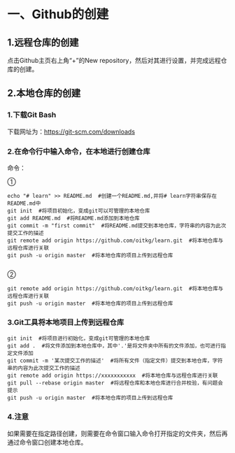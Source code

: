# 一、Github的创建

## 1.远程仓库的创建

点击Github主页右上角“+”的New repository，然后对其进行设置，并完成远程仓库的创建。

## 2.本地仓库的创建

### 1.下载Git Bash

下载网址为：https://git-scm.com/downloads

### 2.在命令行中输入命令，在本地进行创建仓库

命令：

①

```
echo "# learn" >> README.md  #创建一个README.md,并将# learn字符串保存在README.md中
git init  #将项目初始化，变成git可以可管理的本地仓库
git add README.md  #将README.md添加到本地仓库
git commit -m "first commit"  #将README.md提交到本地仓库，字符串的内容为此次提交工作的描述
git remote add origin https://github.com/oitkg/learn.git  #将本地仓库与远程仓库进行关联
git push -u origin master  #将本地仓库的项目上传到远程仓库
                
```

②

```
git remote add origin https://github.com/oitkg/learn.git  #将本地仓库与远程仓库进行关联
git push -u origin master  #将本地仓库的项目上传到远程仓库
```

### 3.Git工具将本地项目上传到远程仓库

```
git init  #将项目进行初始化，变成git可管理的本地仓库
git add .  #将文件添加到本地仓库中，其中'.'是将文件夹中所有的文件添加，也可进行指定文件添加
git commit -m '某次提交工作的描述'  #将所有文件（指定文件）提交到本地仓库，字符串的内容为此次提交工作的描述
git remote add origin https://xxxxxxxxxxx  #将本地仓库与远程仓库进行关联
git pull --rebase origin master  #将远程仓库和本地仓库进行合并校验，有问题会提示
git push -u origin master  #将本地仓库的项目上传到远程仓库
```

### 4.注意

如果需要在指定路径创建，则需要在命令窗口输入命令打开指定的文件夹，然后再通过命令窗口创建本地仓库。

